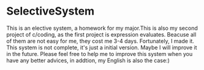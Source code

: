 # SelectiveSystem
This is an elective system, a homework for my major.This is also my second project of c/coding, as the first project is expression evaluates. Beacuse all of them are not easy for me, they cost me 3-4 days. Fortunately, I made it.
This system is not complete, it's just a initial version. Maybe I will improve it in the future.
Please feel free to help me to improve this system when you have any better advices, in addtion, my English is also the case:)

